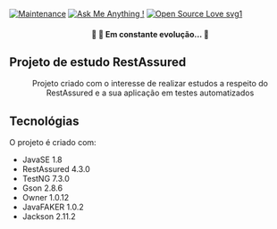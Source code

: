 [![Maintenance](https://img.shields.io/badge/Maintained%3F-yes-green.svg)](https://GitHub.com/Naereen/StrapDown.js/graphs/commit-activity)
[![Ask Me Anything !](https://img.shields.io/badge/Ask%20me-anything-1abc9c.svg)](https://GitHub.com/Naereen/ama)
[![Open Source Love svg1](https://badges.frapsoft.com/os/v1/open-source.svg?v=103)](https://github.com/ellerbrock/open-source-badges/)


<h4 align="center"> 
	🚧  🚀 Em constante evolução...  🚧
</h4>

## Projeto de estudo RestAssured
<p align="center">Projeto criado com o interesse de realizar estudos a respeito do RestAssured e a sua aplicação em testes automatizados</p>

## Tecnológias
O projeto é criado com:
* JavaSE 1.8
* RestAssured 4.3.0
* TestNG 7.3.0
* Gson 2.8.6
* Owner 1.0.12
* JavaFAKER 1.0.2
* Jackson 2.11.2
